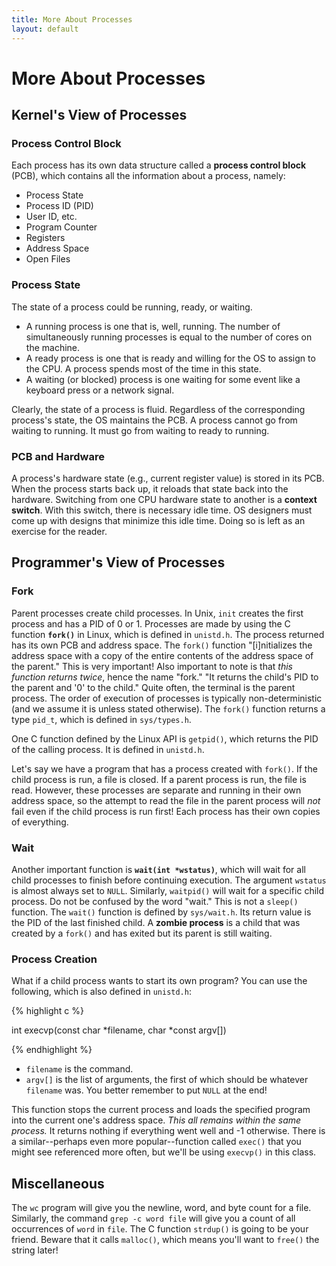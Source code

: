 ```yaml
---
title: More About Processes
layout: default
---
```


# More About Processes

## Kernel's View of Processes

### Process Control Block

Each process has its own data structure called a **process control block** (PCB), which contains all the information about a process, namely:

- Process State
- Process ID (PID)
- User ID, etc.
- Program Counter
- Registers
- Address Space
- Open Files

### Process State

The state of a process could be running, ready, or waiting.

- A running process is one that is, well, running. The number of simultaneously running processes is equal to the number of cores on the machine.
- A ready process is one that is ready and willing for the OS to assign to the CPU. A process spends most of the time in this state.
- A waiting (or blocked) process is one waiting for some event like a keyboard press or a network signal.

Clearly, the state of a process is fluid. Regardless of the corresponding process's state, the OS maintains the PCB. A process cannot go from waiting to running. It must go from waiting to ready to running.

### PCB and Hardware

A process's hardware state (e.g., current register value) is stored in its PCB. When the process starts back up, it reloads that state back into the hardware. Switching from one CPU hardware state to another is a **context switch**. With this switch, there is necessary idle time. OS designers must come up with designs that minimize this idle time. Doing so is left as an exercise for the reader.

## Programmer's View of Processes

### Fork

Parent processes create child processes. In Unix, `init` creates the first process and has a PID of 0 or 1. Processes are made by using the C function **`fork()`** in Linux, which is defined in `unistd.h`. The process returned has its own PCB and address space. The `fork()` function "[i]nitializes the address space with a copy of the entire contents of the address space of the parent." This is very important! Also important to note is that *this function returns twice*, hence the name "fork." "It returns the child's PID to the parent and '0' to the child." Quite often, the terminal is the parent process. The order of execution of processes is typically non-deterministic (and we assume it is unless stated otherwise). The `fork()` function returns a type `pid_t`, which is defined in `sys/types.h`.

One C function defined by the Linux API is `getpid()`, which returns the PID of the calling process. It is defined in `unistd.h`.

Let's say we have a program that has a process created with `fork()`. If the child process is run, a file is closed. If a parent process is run, the file is read. However, these processes are separate and running in their own address space, so the attempt to read the file in the parent process will *not* fail even if the child process is run first! Each process has their own copies of everything.

### Wait

Another important function is **`wait(int *wstatus)`**, which will wait for all child processes to finish before continuing execution. The argument `wstatus` is almost always set to `NULL`. Similarly, `waitpid()` will wait for a specific child process. Do not be confused by the word "wait." This is not a `sleep()` function. The `wait()` function is defined by `sys/wait.h`. Its return value is the PID of the last finished child. A **zombie process** is a child that was created by a `fork()` and has exited but its parent is still waiting.

### Process Creation

What if a child process wants to start its own program? You can use the following, which is also defined in `unistd.h`:

{% highlight c %}

int execvp(const char *filename, char *const argv[])

{% endhighlight %}

- `filename` is the command.
- `argv[]` is the list of arguments, the first of which should be whatever `filename` was. You better remember to put `NULL` at the end!

This function stops the current process and loads the specified program into the current one's address space. *This all remains within the same process.* It returns nothing if everything went well and -1 otherwise. There is a similar--perhaps even more popular--function called `exec()` that you might see referenced more often, but we'll be using `execvp()` in this class.

## Miscellaneous

The `wc` program will give you the newline, word, and byte count for a file. Similarly, the command `grep -c word file` will give you a count of all occurrences of `word` in `file`. The C function `strdup()` is going to be your friend. Beware that it calls `malloc()`, which means you'll want to `free()` the string later!

